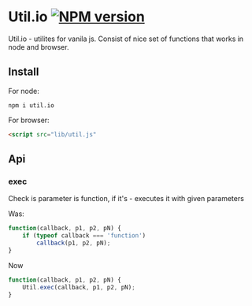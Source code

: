 # Util.io [![NPM version][NPMIMGURL]][NPMURL]
[NPMIMGURL]:                https://badge.fury.io/js/util.io.png
[NPM_INFO_IMG]:             https://nodei.co/npm/util.io.png?downloads=true&&stars
[NPMURL]:                   https://npmjs.org/package/util.io "npm"

Util.io - utilites for vanila js. Consist of nice set of functions that works in node and browser.

## Install
For node:
```
npm i util.io
```
For browser:
```html
<script src="lib/util.js"
```

## Api
### exec
Check is parameter is function, if it's - executes it with given parameters

Was:
```js
function(callback, p1, p2, pN) {
    if (typeof callback === 'function')
        callback(p1, p2, pN);
}
```

Now
```js
function(callback, p1, p2, pN) {
    Util.exec(callback, p1, p2, pN);
}
```
